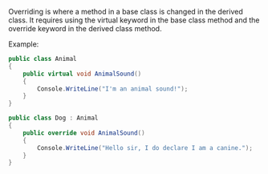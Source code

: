 Overriding is where a method in a base class is changed in the derived class. It requires using the virtual keyword in the base class method and the override keyword in the derived class method.

Example:
```C#
public class Animal
{
	public virtual void AnimalSound()
	{
		Console.WriteLine("I'm an animal sound!");
	}
}

public class Dog : Animal 
{
	public override void AnimalSound()
	{
		Console.WriteLine("Hello sir, I do declare I am a canine.");
	}
}
```
